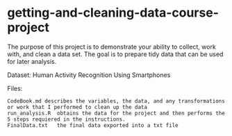 # getting-and-cleaning-data-course-project

The purpose of this project is to demonstrate your ability to collect, work with, and clean a data set. The goal is to prepare tidy data that can be used for later analysis.

Dataset: Human Activity Recognition Using Smartphones

Files:

	CodeBook.md	describes the variables, the data, and any transformations or work that I performed to clean up the data
	run_analysis.R 	obtains the data for the project and then performs the 5 steps requiered in the instructions.
	FinalData.txt 	the final data exported into a txt file
